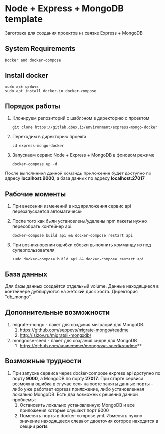 # Node + Express + MongoDB template

Заготовка для создания проектов на связке Express + MongoDB

## System Requirements

    Docker and docker-compose
    
## Install docker

    sudo apt update
    sudo apt install docker.io docker-compose

## Порядок работы

1. Клонируем репозиторий с шаблоном в директорию с проектом

   ```git clone https://gitlab.qbex.io/environment/express-mongo-docker```

2. Переходим в директорию проекта
   
   ```cd express-mongo-docker```

4. Запускаем сервис Node + Express + MongoDB в фоновом режиме
   
   ```docker-compose up -d```

После выполнения данной команды приложение будет доступно по адресу **localhost:9000**, а база данных по адресу **localhost:27017**

## Рабочие моменты

1. При внесении изменений в код приложения сервис api перезапускается автоматически
2. После того как были установлены/удалены npm пакеты нужно пересобрать контейнер api:
   
   ```docker-compose build api && docker-compose restart api```

3. При возникновении ошибки сборки выполнить комманду из под суперпользователя
    
    ```sudo docker-compose build api && docker-compose restart api```
    
## База данных

Для базы данных создаётся отдельный volume. Данные находящиеся в контейнере дублируются на жетский диск хоста. Директория "db_mongo".

## Дополнительные возможности

1. migrate-mongo - пакет для создания миграций для MongoDB. 
   1. https://github.com/seppevs/migrate-mongo#readme
   2. http://isizov.ru/migratsii-mongodb/
2. mongoose-seed - пакет для создания сидов для MongoDB
   1. https://github.com/seanemmer/mongoose-seed#readme**

## Возможные трудности

1. При запуске сервиса через docker-compose express api доступно по порту **9000**, а MongoDB по порту **27017**. При старте сервиса возможна ошибка в случае если на хосте заняты данные порты - либо уже работает express приложение, либо установленная локально MongoDB. Есть два возможных решения данной проблемы:
   1. Остановить локально установленную MongoDB и все приложения которые слушают порт 9000
   2. Поменять порты в docker-compose.yml. Изменять нужно значение находящееся слева от двоеточия которое находится в секции **ports**
   